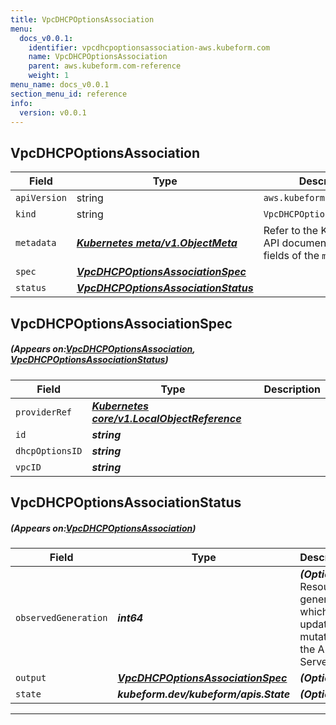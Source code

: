 ```yaml
---
title: VpcDHCPOptionsAssociation
menu:
  docs_v0.0.1:
    identifier: vpcdhcpoptionsassociation-aws.kubeform.com
    name: VpcDHCPOptionsAssociation
    parent: aws.kubeform.com-reference
    weight: 1
menu_name: docs_v0.0.1
section_menu_id: reference
info:
  version: v0.0.1
---
```


## VpcDHCPOptionsAssociation
| Field | Type | Description |
| ------ | ----- | ----------- |
| `apiVersion` | string | `aws.kubeform.com/v1alpha1` |
|    `kind` | string | `VpcDHCPOptionsAssociation` |
| `metadata` | ***[Kubernetes meta/v1.ObjectMeta](https://kubernetes.io/docs/reference/generated/kubernetes-api/v1.13/#objectmeta-v1-meta)***|Refer to the Kubernetes API documentation for the fields of the `metadata` field.|
| `spec` | ***[VpcDHCPOptionsAssociationSpec](#VpcDHCPOptionsAssociationSpec)***||
| `status` | ***[VpcDHCPOptionsAssociationStatus](#VpcDHCPOptionsAssociationStatus)***||
## VpcDHCPOptionsAssociationSpec
##### (Appears on:[VpcDHCPOptionsAssociation](#VpcDHCPOptionsAssociation), [VpcDHCPOptionsAssociationStatus](#VpcDHCPOptionsAssociationStatus))
| Field | Type | Description |
| ------ | ----- | ----------- |
| `providerRef` | ***[Kubernetes core/v1.LocalObjectReference](https://kubernetes.io/docs/reference/generated/kubernetes-api/v1.13/#localobjectreference-v1-core)***||
| `id` | ***string***||
| `dhcpOptionsID` | ***string***||
| `vpcID` | ***string***||
## VpcDHCPOptionsAssociationStatus
##### (Appears on:[VpcDHCPOptionsAssociation](#VpcDHCPOptionsAssociation))
| Field | Type | Description |
| ------ | ----- | ----------- |
| `observedGeneration` | ***int64***| ***(Optional)*** Resource generation, which is updated on mutation by the API Server.|
| `output` | ***[VpcDHCPOptionsAssociationSpec](#VpcDHCPOptionsAssociationSpec)***| ***(Optional)*** |
| `state` | ***kubeform.dev/kubeform/apis.State***| ***(Optional)*** |
---
